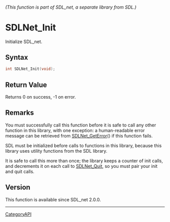 ###### (This function is part of SDL_net, a separate library from SDL.)
# SDLNet_Init

Initialize SDL_net.

## Syntax

```c
int SDLNet_Init(void);

```

## Return Value

Returns 0 on success, -1 on error.

## Remarks

You must successfully call this function before it is safe to call any
other function in this library, with one exception: a human-readable error
message can be retrieved from [SDLNet_GetError](SDLNet_GetError)() if this
function fails.

SDL must be initialized before calls to functions in this library, because
this library uses utility functions from the SDL library.

It is safe to call this more than once; the library keeps a counter of init
calls, and decrements it on each call to [SDLNet_Quit](SDLNet_Quit), so you
must pair your init and quit calls.

## Version

This function is available since SDL_net 2.0.0.

----
[CategoryAPI](CategoryAPI)

